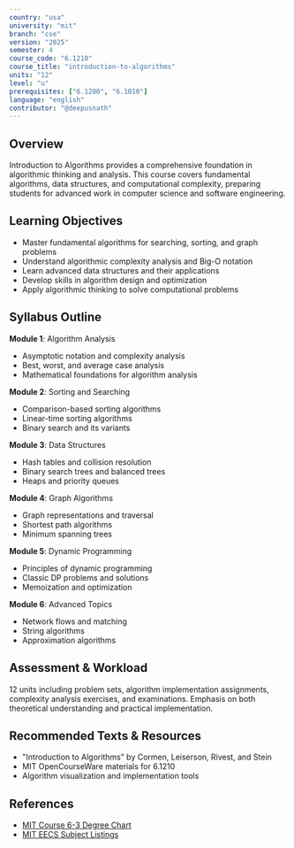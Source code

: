 ```yaml
---
country: "usa"
university: "mit"
branch: "cse"
version: "2025"
semester: 4
course_code: "6.1210"
course_title: "introduction-to-algorithms"
units: "12"
level: "u"
prerequisites: ["6.1200", "6.1010"]
language: "english"
contributor: "@deepusnath"
---
```


## Overview

Introduction to Algorithms provides a comprehensive foundation in algorithmic thinking and analysis. This course covers fundamental algorithms, data structures, and computational complexity, preparing students for advanced work in computer science and software engineering.

## Learning Objectives

- Master fundamental algorithms for searching, sorting, and graph problems
- Understand algorithmic complexity analysis and Big-O notation
- Learn advanced data structures and their applications
- Develop skills in algorithm design and optimization
- Apply algorithmic thinking to solve computational problems

## Syllabus Outline

**Module 1**: Algorithm Analysis
- Asymptotic notation and complexity analysis
- Best, worst, and average case analysis
- Mathematical foundations for algorithm analysis

**Module 2**: Sorting and Searching
- Comparison-based sorting algorithms
- Linear-time sorting algorithms
- Binary search and its variants

**Module 3**: Data Structures
- Hash tables and collision resolution
- Binary search trees and balanced trees
- Heaps and priority queues

**Module 4**: Graph Algorithms
- Graph representations and traversal
- Shortest path algorithms
- Minimum spanning trees

**Module 5**: Dynamic Programming
- Principles of dynamic programming
- Classic DP problems and solutions
- Memoization and optimization

**Module 6**: Advanced Topics
- Network flows and matching
- String algorithms
- Approximation algorithms

## Assessment & Workload

12 units including problem sets, algorithm implementation assignments, complexity analysis exercises, and examinations. Emphasis on both theoretical understanding and practical implementation.

## Recommended Texts & Resources

- "Introduction to Algorithms" by Cormen, Leiserson, Rivest, and Stein
- MIT OpenCourseWare materials for 6.1210
- Algorithm visualization and implementation tools

## References

- [MIT Course 6-3 Degree Chart](https://catalog.mit.edu/degree-charts/computer-science-engineering-course-6-3/)
- [MIT EECS Subject Listings](https://catalog.mit.edu/subjects/6/)
